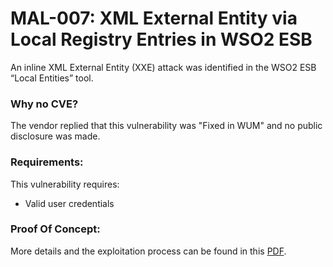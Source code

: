 # MAL-007: XML External Entity via Local Registry Entries in WSO2 ESB

An inline XML External Entity (XXE) attack was identified in the WSO2 ESB “Local Entities” tool.

### Why no CVE?

The vendor replied that this vulnerability was "Fixed in WUM" and no public disclosure was made.

### Requirements:

This vulnerability requires:
<br/>
- Valid user credentials

### Proof Of Concept:

More details and the exploitation process can be found in this [PDF](https://github.com/mbadanoiu/MAL-007/blob/main/WSO2%20ESB%20-%20MAL-007.pdf).
